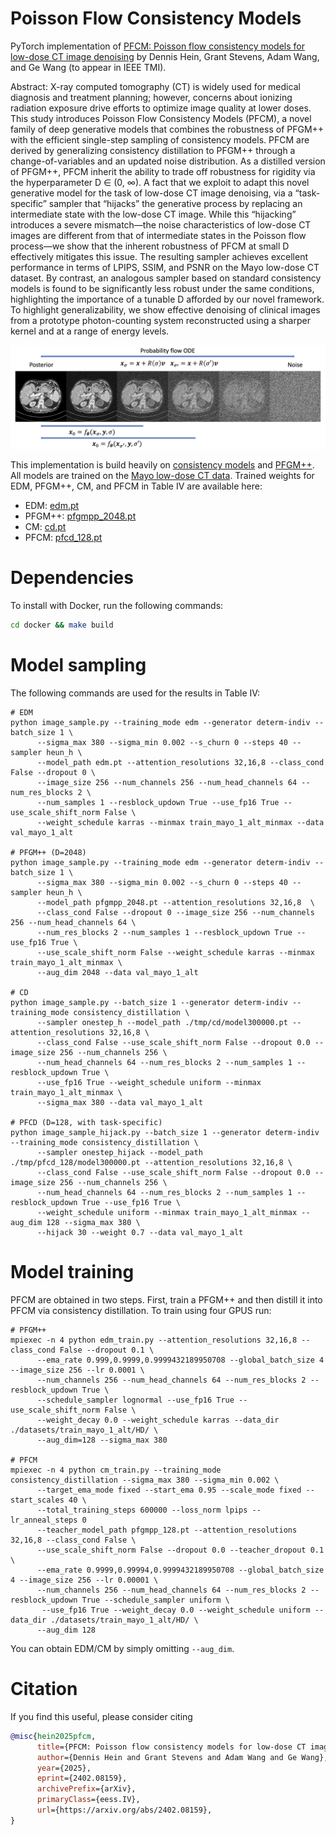 # Poisson Flow Consistency Models <br>

PyTorch implementation of [PFCM: Poisson flow consistency models for
low-dose CT image denoising](https://arxiv.org/abs/2402.08159) by Dennis Hein, Grant Stevens, Adam Wang, and Ge Wang (to appear in IEEE TMI). 

Abstract: X-ray computed tomography (CT) is widely used for medical diagnosis and treatment planning; however, concerns about ionizing radiation exposure drive efforts to optimize image quality at lower doses. This study introduces Poisson Flow Consistency Models (PFCM), a novel family of deep generative models that combines the robustness of PFGM++ with the efficient single-step sampling of consistency models. PFCM are derived by generalizing consistency distillation to PFGM++ through a change-of-variables and an updated noise distribution. As a distilled version of PFGM++, PFCM inherit the ability to trade off robustness for rigidity via the hyperparameter D ∈ (0, ∞). A fact that we exploit to adapt this novel generative model for the task of low-dose CT image denoising, via a “task-specific” sampler that “hijacks” the generative process by replacing an intermediate state with the low-dose CT image. While this “hijacking” introduces a severe mismatch—the noise characteristics of low-dose CT images are different from that of intermediate states in the Poisson flow process—we show that the inherent robustness of PFCM at small D effectively mitigates this issue. The resulting sampler achieves excellent performance in terms of LPIPS, SSIM, and PSNR on the Mayo low-dose CT dataset. By contrast, an analogous sampler based on standard consistency models is found to be significantly less robust under the same conditions, highlighting the importance of a tunable D afforded by our novel framework. To highlight generalizability, we show effective denoising of clinical images from a prototype photon-counting system reconstructed using a sharper kernel and at a range of energy levels.

![schematic](pfcm_process.png)

This implementation is build heavily on  [consistency models](https://github.com/openai/consistency_models/) and [PFGM++](https://github.com/Newbeeer/pfgmpp). All models are trained on the [Mayo low-dose CT data](https://www.aapm.org/grandchallenge/lowdosect/). Trained weights for EDM, PFGM++, CM, and PFCM in Table IV are available here:
 * EDM: [edm.pt](https://drive.google.com/file/d/1zrZ5LytOxASjimqB_BfcKsJyhuGXgOyv/view?usp=share_link)
 * PFGM++: [pfgmpp_2048.pt](https://drive.google.com/file/d/1CHpDSH5i9GWjwdWf8hgvEjDHDbm-LeIf/view?usp=share_link)
 * CM: [cd.pt](https://drive.google.com/file/d/1B9JuKSZhNhZXIwdHJFy3OR2Z1yFy1tqo/view?usp=share_link****)
 * PFCM: [pfcd_128.pt](https://drive.google.com/file/d/1YoKtSi5_S6w8RvZtPO5dIc9n4lxDtZmG/view?usp=share_link)

# Dependencies

To install with Docker, run the following commands:
```sh
cd docker && make build 
```

# Model sampling
The following commands are used for the results in Table IV: 
```
# EDM
python image_sample.py --training_mode edm --generator determ-indiv --batch_size 1 \
      --sigma_max 380 --sigma_min 0.002 --s_churn 0 --steps 40 --sampler heun_h \
      --model_path edm.pt --attention_resolutions 32,16,8 --class_cond False --dropout 0 \
      --image_size 256 --num_channels 256 --num_head_channels 64 --num_res_blocks 2 \
      --num_samples 1 --resblock_updown True --use_fp16 True --use_scale_shift_norm False \
      --weight_schedule karras --minmax train_mayo_1_alt_minmax --data val_mayo_1_alt

# PFGM++ (D=2048)
python image_sample.py --training_mode edm --generator determ-indiv --batch_size 1 \
      --sigma_max 380 --sigma_min 0.002 --s_churn 0 --steps 40 --sampler heun_h \
      --model_path pfgmpp_2048.pt --attention_resolutions 32,16,8  \
      --class_cond False --dropout 0 --image_size 256 --num_channels 256 --num_head_channels 64 \
      --num_res_blocks 2 --num_samples 1 --resblock_updown True --use_fp16 True \
      --use_scale_shift_norm False --weight_schedule karras --minmax train_mayo_1_alt_minmax \
      --aug_dim 2048 --data val_mayo_1_alt

# CD
python image_sample.py --batch_size 1 --generator determ-indiv --training_mode consistency_distillation \
      --sampler onestep_h --model_path ./tmp/cd/model300000.pt --attention_resolutions 32,16,8 \
      --class_cond False --use_scale_shift_norm False --dropout 0.0 --image_size 256 --num_channels 256 \
      --num_head_channels 64 --num_res_blocks 2 --num_samples 1 --resblock_updown True \
      --use_fp16 True --weight_schedule uniform --minmax train_mayo_1_alt_minmax \
      --sigma_max 380 --data val_mayo_1_alt

# PFCD (D=128, with task-specific)
python image_sample_hijack.py --batch_size 1 --generator determ-indiv --training_mode consistency_distillation \
      --sampler onestep_hijack --model_path ./tmp/pfcd_128/model300000.pt --attention_resolutions 32,16,8 \
      --class_cond False --use_scale_shift_norm False --dropout 0.0 --image_size 256 --num_channels 256 \
      --num_head_channels 64 --num_res_blocks 2 --num_samples 1 --resblock_updown True --use_fp16 True \
      --weight_schedule uniform --minmax train_mayo_1_alt_minmax --aug_dim 128 --sigma_max 380 \
      --hijack 30 --weight 0.7 --data val_mayo_1_alt

```

# Model training
PFCM are obtained in two steps. First, train a PFGM++ and then distill it into PFCM via consistency distillation. To train using four GPUS run: 
```
# PFGM++
mpiexec -n 4 python edm_train.py --attention_resolutions 32,16,8 --class_cond False --dropout 0.1 \
      --ema_rate 0.999,0.9999,0.9999432189950708 --global_batch_size 4 --image_size 256 --lr 0.0001 \
      --num_channels 256 --num_head_channels 64 --num_res_blocks 2 --resblock_updown True \
      --schedule_sampler lognormal --use_fp16 True --use_scale_shift_norm False \
      --weight_decay 0.0 --weight_schedule karras --data_dir ./datasets/train_mayo_1_alt/HD/ \
      --aug_dim=128 --sigma_max 380

# PFCM 
mpiexec -n 4 python cm_train.py --training_mode consistency_distillation --sigma_max 380 --sigma_min 0.002 \
      --target_ema_mode fixed --start_ema 0.95 --scale_mode fixed --start_scales 40 \
      --total_training_steps 600000 --loss_norm lpips --lr_anneal_steps 0 
      --teacher_model_path pfgmpp_128.pt --attention_resolutions 32,16,8 --class_cond False \
      --use_scale_shift_norm False --dropout 0.0 --teacher_dropout 0.1 \
      --ema_rate 0.9999,0.99994,0.9999432189950708 --global_batch_size 4 --image_size 256 --lr 0.00001 \
      --num_channels 256 --num_head_channels 64 --num_res_blocks 2 --resblock_updown True --schedule_sampler uniform \
       --use_fp16 True --weight_decay 0.0 --weight_schedule uniform --data_dir ./datasets/train_mayo_1_alt/HD/ \
      --aug_dim 128
```
You can obtain EDM/CM by simply omitting `--aug_dim`. 

# Citation

If you find this useful, please consider citing

```bibtex
@misc{hein2025pfcm,
      title={PFCM: Poisson flow consistency models for low-dose CT image denoising}, 
      author={Dennis Hein and Grant Stevens and Adam Wang and Ge Wang},
      year={2025},
      eprint={2402.08159},
      archivePrefix={arXiv},
      primaryClass={eess.IV},
      url={https://arxiv.org/abs/2402.08159}, 
}
```
